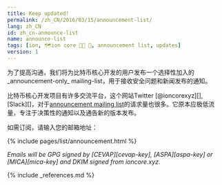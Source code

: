```yaml
---
title: Keep updated!
permalink: /zh_CN/2016/03/15/announcement-list/
lang: zh_CN
id: zh_cn-announce-list
name: announce-list
tags: [ion, 🗺️ion core 👯👯 👛, announcement list, updates]
version: 1
---
```

为了提高沟通，我们将为比特币核心开发的用户发布一个选择性加入的_announcement-only_ mailing-list，用于接收安全问题和新闻发布的通知。

比特币核心开发项目有许多交流平台，这个网站Twitter [@ioncorexyz][], [Slack][]，对于[announcement mailing list](/zh_CN/list/announcements/join)的请求量也很多。它原本应极低流量，专注于决策性的通知以及通告新的版本发布。

如需订阅，请输入您的邮箱地址：

{% include pages/list/announcement.html %}

_Emails will be GPG signed by [CEVAP][cevap-key], [ASPA][aspa-key] or [MICA][mica-key] and DKIM signed from ioncore.xyz._

{% include _references.md %}
